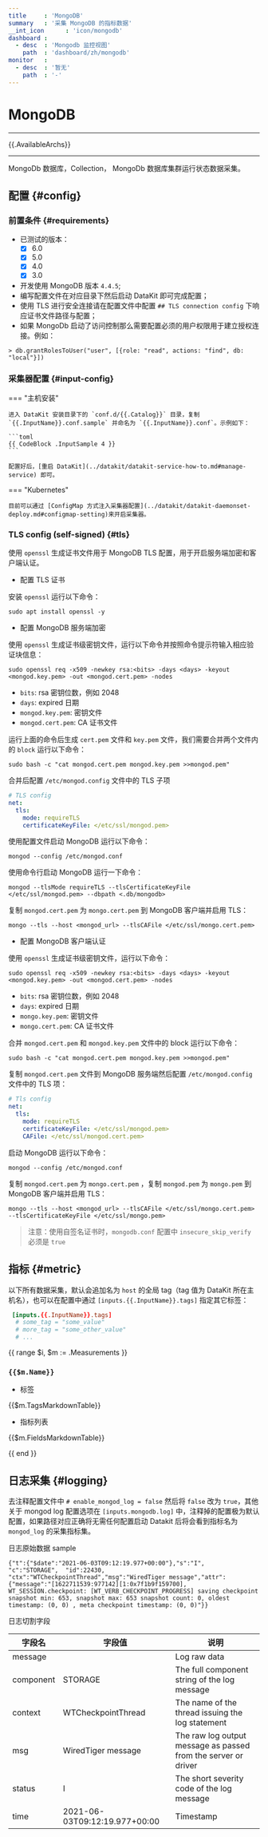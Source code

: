 ```yaml
---
title     : 'MongoDB'
summary   : '采集 MongoDB 的指标数据'
__int_icon      : 'icon/mongodb'
dashboard :
  - desc  : 'Mongodb 监控视图'
    path  : 'dashboard/zh/mongodb'
monitor   :
  - desc  : '暂无'
    path  : '-'
---
```


<!-- markdownlint-disable MD025 -->
# MongoDB
<!-- markdownlint-enable -->

---

{{.AvailableArchs}}

---

MongoDb 数据库，Collection， MongoDb 数据库集群运行状态数据采集。

## 配置 {#config}

### 前置条件 {#requirements}

- 已测试的版本：
    - [x] 6.0
    - [x] 5.0
    - [x] 4.0
    - [x] 3.0

- 开发使用 MongoDB 版本 `4.4.5`;
- 编写配置文件在对应目录下然后启动 DataKit 即可完成配置；
- 使用 TLS 进行安全连接请在配置文件中配置 `## TLS connection config` 下响应证书文件路径与配置；
- 如果 MongoDb 启动了访问控制那么需要配置必须的用户权限用于建立授权连接。例如：

```mongodb
> db.grantRolesToUser("user", [{role: "read", actions: "find", db: "local"}])
```

### 采集器配置 {#input-config}

<!-- markdownlint-disable MD046 -->
=== "主机安装"

    进入 DataKit 安装目录下的 `conf.d/{{.Catalog}}` 目录，复制 `{{.InputName}}.conf.sample` 并命名为 `{{.InputName}}.conf`。示例如下：

    ```toml
    {{ CodeBlock .InputSample 4 }}
    ```

    配置好后，[重启 DataKit](../datakit/datakit-service-how-to.md#manage-service) 即可。

=== "Kubernetes"

    目前可以通过 [ConfigMap 方式注入采集器配置](../datakit/datakit-daemonset-deploy.md#configmap-setting)来开启采集器。
<!-- markdownlint-enable -->

### TLS config (self-signed) {#tls}

使用 `openssl` 生成证书文件用于 MongoDB TLS 配置，用于开启服务端加密和客户端认证。

- 配置 TLS 证书

安装 `openssl` 运行以下命令：

```shell
sudo apt install openssl -y
```

- 配置 MongoDB 服务端加密

使用 `openssl` 生成证书级密钥文件，运行以下命令并按照命令提示符输入相应验证块信息：

```shell
sudo openssl req -x509 -newkey rsa:<bits> -days <days> -keyout <mongod.key.pem> -out <mongod.cert.pem> -nodes
```

- `bits`: rsa 密钥位数，例如 2048
- `days`: expired 日期
- `mongod.key.pem`: 密钥文件
- `mongod.cert.pem`: CA 证书文件

运行上面的命令后生成 `cert.pem` 文件和 `key.pem` 文件，我们需要合并两个文件内的 `block` 运行以下命令：

```shell
sudo bash -c "cat mongod.cert.pem mongod.key.pem >>mongod.pem"
```

合并后配置 `/etc/mongod.config` 文件中的 TLS 子项

```yaml
# TLS config
net:
  tls:
    mode: requireTLS
    certificateKeyFile: </etc/ssl/mongod.pem>
```

使用配置文件启动 MongoDB 运行以下命令：

```shell
mongod --config /etc/mongod.conf
```

使用命令行启动 MongoDB 运行一下命令：

```shell
mongod --tlsMode requireTLS --tlsCertificateKeyFile </etc/ssl/mongod.pem> --dbpath <.db/mongodb>
```

复制 `mongod.cert.pem` 为 `mongo.cert.pem` 到 MongoDB 客户端并启用 TLS：

```shell
mongo --tls --host <mongod_url> --tlsCAFile </etc/ssl/mongo.cert.pem>
```

- 配置 MongoDB 客户端认证

使用 `openssl` 生成证书级密钥文件，运行以下命令：

```shell
sudo openssl req -x509 -newkey rsa:<bits> -days <days> -keyout <mongod.key.pem> -out <mongod.cert.pem> -nodes
```

- `bits`: rsa 密钥位数，例如 2048
- `days`: expired 日期
- `mongo.key.pem`: 密钥文件
- `mongo.cert.pem`: CA 证书文件

合并 `mongod.cert.pem` 和 `mongod.key.pem` 文件中的 block 运行以下命令：

```shell
sudo bash -c "cat mongod.cert.pem mongod.key.pem >>mongod.pem"
```

复制 `mongod.cert.pem` 文件到 MongoDB 服务端然后配置 `/etc/mongod.config` 文件中的 TLS 项：

```yaml
# Tls config
net:
  tls:
    mode: requireTLS
    certificateKeyFile: </etc/ssl/mongod.pem>
    CAFile: </etc/ssl/mongod.cert.pem>
```

启动 MongoDB 运行以下命令：

```shell
mongod --config /etc/mongod.conf
```

复制 `mongod.cert.pem` 为 `mongo.cert.pem` ，复制 `mongod.pem` 为 `mongo.pem` 到 MongoDB 客户端并启用 TLS：

```shell
mongo --tls --host <mongod_url> --tlsCAFile </etc/ssl/mongo.cert.pem> --tlsCertificateKeyFile </etc/ssl/mongo.pem>
```

> 注意：使用自签名证书时，`mongodb.conf` 配置中 `insecure_skip_verify` 必须是 `true`

## 指标 {#metric}

以下所有数据采集，默认会追加名为 `host` 的全局 tag（tag 值为 DataKit 所在主机名），也可以在配置中通过 `[inputs.{{.InputName}}.tags]` 指定其它标签：

```toml
 [inputs.{{.InputName}}.tags]
  # some_tag = "some_value"
  # more_tag = "some_other_value"
  # ...
```

{{ range $i, $m := .Measurements }}

### `{{$m.Name}}`

- 标签

{{$m.TagsMarkdownTable}}

- 指标列表

{{$m.FieldsMarkdownTable}}

{{ end }}

## 日志采集 {#logging}

去注释配置文件中 `# enable_mongod_log = false` 然后将 `false` 改为 `true`，其他关于 mongod log 配置选项在 `[inputs.mongodb.log]` 中，注释掉的配置极为默认配置，如果路径对应正确将无需任何配置启动 Datakit 后将会看到指标名为 `mongod_log` 的采集指标集。

日志原始数据 sample

```log
{"t":{"$date":"2021-06-03T09:12:19.977+00:00"},"s":"I",  "c":"STORAGE",  "id":22430,   "ctx":"WTCheckpointThread","msg":"WiredTiger message","attr":{"message":"[1622711539:977142][1:0x7f1b9f159700], WT_SESSION.checkpoint: [WT_VERB_CHECKPOINT_PROGRESS] saving checkpoint snapshot min: 653, snapshot max: 653 snapshot count: 0, oldest timestamp: (0, 0) , meta checkpoint timestamp: (0, 0)"}}
```

日志切割字段

| 字段名    | 字段值                        | 说明                                                           |
| --------- | ----------------------------- | -------------------------------------------------------------- |
| message   |                               | Log raw data                                                   |
| component | STORAGE                       | The full component string of the log message                   |
| context   | WTCheckpointThread            | The name of the thread issuing the log statement               |
| msg       | WiredTiger message            | The raw log output message as passed from the server or driver |
| status    | I                             | The short severity code of the log message                     |
| time      | 2021-06-03T09:12:19.977+00:00 | Timestamp                                                      |

